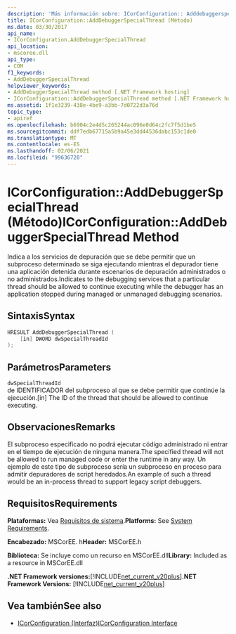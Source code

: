 ```yaml
---
description: 'Más información sobre: ICorConfiguration:: Adddebuggerspecialthread ((método)'
title: ICorConfiguration::AddDebuggerSpecialThread (Método)
ms.date: 03/30/2017
api_name:
- ICorConfiguration.AddDebuggerSpecialThread
api_location:
- mscoree.dll
api_type:
- COM
f1_keywords:
- AddDebuggerSpecialThread
helpviewer_keywords:
- AddDebuggerSpecialThread method [.NET Framework hosting]
- ICorConfiguration::AddDebuggerSpecialThread method [.NET Framework hosting]
ms.assetid: 1f1e3239-438e-4be9-a3bb-7d0722d3a76d
topic_type:
- apiref
ms.openlocfilehash: b6904c2e4d5c265244ac096e0d64c2fc7f5d1be5
ms.sourcegitcommit: ddf7edb67715a5b9a45e3dd44536dabc153c1de0
ms.translationtype: MT
ms.contentlocale: es-ES
ms.lasthandoff: 02/06/2021
ms.locfileid: "99636720"
---
```

# <a name="icorconfigurationadddebuggerspecialthread-method"></a><span data-ttu-id="93980-103">ICorConfiguration::AddDebuggerSpecialThread (Método)</span><span class="sxs-lookup"><span data-stu-id="93980-103">ICorConfiguration::AddDebuggerSpecialThread Method</span></span>

<span data-ttu-id="93980-104">Indica a los servicios de depuración que se debe permitir que un subproceso determinado se siga ejecutando mientras el depurador tiene una aplicación detenida durante escenarios de depuración administrados o no administrados.</span><span class="sxs-lookup"><span data-stu-id="93980-104">Indicates to the debugging services that a particular thread should be allowed to continue executing while the debugger has an application stopped during managed or unmanaged debugging scenarios.</span></span>  
  
## <a name="syntax"></a><span data-ttu-id="93980-105">Sintaxis</span><span class="sxs-lookup"><span data-stu-id="93980-105">Syntax</span></span>  
  
```cpp  
HRESULT AddDebuggerSpecialThread (  
    [in] DWORD dwSpecialThreadId  
);  
```  
  
## <a name="parameters"></a><span data-ttu-id="93980-106">Parámetros</span><span class="sxs-lookup"><span data-stu-id="93980-106">Parameters</span></span>  

 `dwSpecialThreadId`  
 <span data-ttu-id="93980-107">de IDENTIFICADOR del subproceso al que se debe permitir que continúe la ejecución.</span><span class="sxs-lookup"><span data-stu-id="93980-107">[in] The ID of the thread that should be allowed to continue executing.</span></span>  
  
## <a name="remarks"></a><span data-ttu-id="93980-108">Observaciones</span><span class="sxs-lookup"><span data-stu-id="93980-108">Remarks</span></span>  

 <span data-ttu-id="93980-109">El subproceso especificado no podrá ejecutar código administrado ni entrar en el tiempo de ejecución de ninguna manera.</span><span class="sxs-lookup"><span data-stu-id="93980-109">The specified thread will not be allowed to run managed code or enter the runtime in any way.</span></span> <span data-ttu-id="93980-110">Un ejemplo de este tipo de subproceso sería un subproceso en proceso para admitir depuradores de script heredados.</span><span class="sxs-lookup"><span data-stu-id="93980-110">An example of such a thread would be an in-process thread to support legacy script debuggers.</span></span>  
  
## <a name="requirements"></a><span data-ttu-id="93980-111">Requisitos</span><span class="sxs-lookup"><span data-stu-id="93980-111">Requirements</span></span>  

 <span data-ttu-id="93980-112">**Plataformas:** Vea [Requisitos de sistema](../../get-started/system-requirements.md).</span><span class="sxs-lookup"><span data-stu-id="93980-112">**Platforms:** See [System Requirements](../../get-started/system-requirements.md).</span></span>  
  
 <span data-ttu-id="93980-113">**Encabezado:** MSCorEE. h</span><span class="sxs-lookup"><span data-stu-id="93980-113">**Header:** MSCorEE.h</span></span>  
  
 <span data-ttu-id="93980-114">**Biblioteca:** Se incluye como un recurso en MSCorEE.dll</span><span class="sxs-lookup"><span data-stu-id="93980-114">**Library:** Included as a resource in MSCorEE.dll</span></span>  
  
 <span data-ttu-id="93980-115">**.NET Framework versiones:**[!INCLUDE[net_current_v20plus](../../../../includes/net-current-v20plus-md.md)]</span><span class="sxs-lookup"><span data-stu-id="93980-115">**.NET Framework Versions:** [!INCLUDE[net_current_v20plus](../../../../includes/net-current-v20plus-md.md)]</span></span>  
  
## <a name="see-also"></a><span data-ttu-id="93980-116">Vea también</span><span class="sxs-lookup"><span data-stu-id="93980-116">See also</span></span>

- [<span data-ttu-id="93980-117">ICorConfiguration (Interfaz)</span><span class="sxs-lookup"><span data-stu-id="93980-117">ICorConfiguration Interface</span></span>](icorconfiguration-interface.md)
